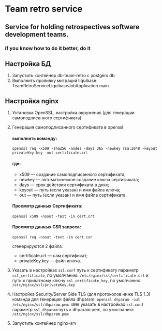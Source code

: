 # Team retro service
## Service for holding retrospectives software development teams.
### if you know how to do it better, do it

## Настройка БД
1. Запустить контейнер db-team-retro с postgers db
2. Выполнить проливку миграций liquibase: TeamRetroServiceLiquibaseJobApplication.main

## Настройка nginx

1. Установка OpenSSL, настройка окружения (для генерации самоподписанного сертификата)
2. Генерация самоподписанного сертификата в openssl
   #### выполнить команду:

    ```
    openssl req -x509 -sha256 -nodes -days 365 -newkey rsa:2048 -keyout privateKey.key -out certificate.crt
    ```

   #### где:
   - x509 — создание самоподписанного сертификата;
   - newkey — автоматическое создание ключа сертификата;
   - days — срок действия сертификата в днях;
   - keyout — путь (если указан) и имя файла ключа;
   - out — путь (если указан) и имя файла сертификата.

   #### Просмотр данных Сертификата:
    ```
    openssl x509 -noout -text -in cert.crt
    ```

   #### Просмотр данных CSR запроса:
    ```
    openssl req -noout -text -in cert.csr
    ```

   сгенерируются 2 файла:
   - certificate.crt — сам сертификат;
   - privateKey.key — файл ключа.

3. Указать в настройках `ssl.conf` путь к сертификату параметр `ssl_certificate`, по умолчанию: `/etc/nginx/ssl/certificate.crt`
   и путь к приватному ключу `ssl_certificate_key`, по умолчанию: `/etc/nginx/ssl/privateKey.key`
4. Настройка Security/Server Side TLS (для протоколов ниже TLS 1.3)
   команда для генерации файла dhparam: `openssl dhparam -out /etc/nginx/ssl/dhparam.pem 4096`
   указать в настройках `ssl.conf` параметр `ssl_dhparam` путь к dhparam.pem, по умолчанию: `/etc/nginx/ssl/dhparam.pem`
5. Запустить контейнер nginx-srv